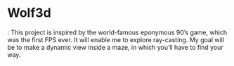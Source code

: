 # Wolf3d
: This project is inspired by the world-famous eponymous 90’s game, which was the first FPS ever. It will enable me to explore ray-casting. My goal will be to make a dynamic view inside a maze, in which you’ll have to find your way.
